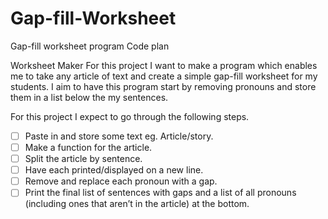 # Gap-fill-Worksheet
Gap-fill worksheet program
Code plan 

Worksheet Maker
For this project I want to make a program which enables me to take any article of text and create a simple gap-fill worksheet for my students.
I aim to have this program start by removing pronouns and store them in a list below the my sentences.

For this project I expect to go through the following steps.

- [ ] Paste in and store some text eg. Article/story.
- [ ] Make a function for the article.
- [ ] Split the article by sentence.
- [ ] Have each printed/displayed on a new line.
- [ ] Remove and replace each pronoun with a gap. 
- [ ] Print the final list of sentences with gaps and a list of all pronouns (including ones that aren’t in the article) at the bottom.

